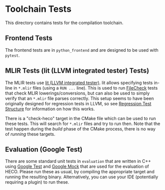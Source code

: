 # Toolchain Tests
This directory contains tests for the compilation toolchain.

## Frontend Tests
The frontend tests are in `python_frontend` and are designed to be used with `pytest`.

## MLIR Tests (lit (LLVM integrated tester) Tests)
The MLIR tests use [lit (LLVM integrated tester)](https://llvm.org/docs/CommandGuide/lit.html).
lit allows specifying tests in-line in `*.mlir` files (using a `RUN ...` line).
This is used to run [FileCheck](https://llvm.org/docs/CommandGuide/FileCheck.html) tests 
that check MLIR lowerings/conversions, but can also be used to simply verify that an `*.mlir` file parses correctly.
This setup seems to have been originally designed for regression tests in LLVM, so see [Regression Test Structure](https://llvm.org/docs/TestingGuide.html#regression-test-structure) for information on how this works.

There is a "check-heco" target in the CMake file which can be used to run these tests.
This will search for `*.mlir` files and try to run then.
Note that the test happen during the *build* phase of the CMake process, there is no way of *running* these targets.

## Evaluation (Google Test)
There are some standard unit tests in `evaluation` that are written in C++ using [Google Test](https://github.com/google/googletest/blob/main/docs/primer.md) and [Google Mock](https://github.com/google/googletest/blob/main/docs/gmock_for_dummies.md) that are used for the evaluation of HECO.
Please run these as usual, by compiling the appropriate target and running the resulting binary. 
Alternatively, you can use your IDE (potentially requiring a plugin) to run these.